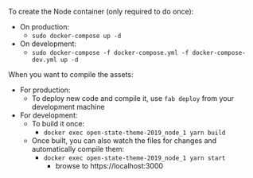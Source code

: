 To create the Node container (only required to do once):
- On production:
    - `sudo docker-compose up -d`
- On development:
    - `sudo docker-compose -f docker-compose.yml -f docker-compose-dev.yml up -d`

When you want to compile the assets:
- For production:
    - To deploy new code and compile it, use `fab deploy` from your development machine
- For development:
    - To build it once:
        - `docker exec open-state-theme-2019_node_1 yarn build`
    - Once built, you can also watch the files for changes and automatically compile them:
        - `docker exec open-state-theme-2019_node_1 yarn start`
            - browse to https://localhost:3000
